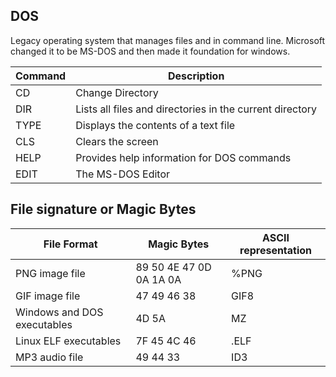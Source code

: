 ## DOS
Legacy operating system that manages files and in command line. Microsoft changed it to be MS-DOS and then made it foundation for windows.

|Command|Description|
--------|------
CD	    |Change Directory
DIR    	|Lists all files and directories in the current directory
TYPE  	|Displays the contents of a text file
CLS	    |Clears the screen
HELP  	|Provides help information for DOS commands
EDIT	  |The MS-DOS Editor

## File signature or Magic Bytes
File Format	                |Magic Bytes	            |ASCII representation
---                         |---                      |---
PNG image file	            |89 50 4E 47 0D 0A 1A 0A  |%PNG
GIF image file            	|47 49 46 38              |GIF8
Windows and DOS executables	|4D 5A                    |MZ
Linux ELF executables	      |7F 45 4C 46              |.ELF
MP3 audio file	            |49 44 33                 |ID3
